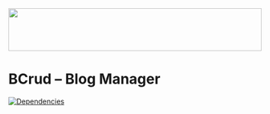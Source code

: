 <img src="http://45.55.94.138/static/img/icons/bcrub.svg" width="100%" height="85">

# BCrud – Blog Manager
[![Dependencies](https://david-dm.org/cesargdm/bcrud.svg)](https://david-dm.org/cesargdm/bcrud)

